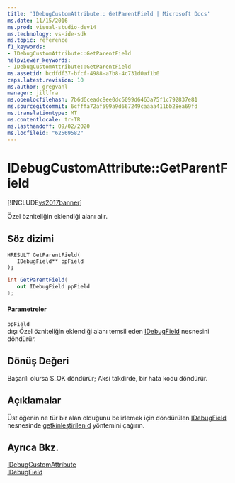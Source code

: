 ```yaml
---
title: 'IDebugCustomAttribute:: GetParentField | Microsoft Docs'
ms.date: 11/15/2016
ms.prod: visual-studio-dev14
ms.technology: vs-ide-sdk
ms.topic: reference
f1_keywords:
- IDebugCustomAttribute::GetParentField
helpviewer_keywords:
- IDebugCustomAttribute::GetParentField
ms.assetid: bcdfdf37-bfcf-4988-a7b8-4c731d0af1b0
caps.latest.revision: 10
ms.author: gregvanl
manager: jillfra
ms.openlocfilehash: 7b6d6ceadc8ee0dc6099d6463a75f1c792837e81
ms.sourcegitcommit: 6cfffa72af599a9d667249caaaa411bb28ea69fd
ms.translationtype: MT
ms.contentlocale: tr-TR
ms.lasthandoff: 09/02/2020
ms.locfileid: "62569582"
---
```

# <a name="idebugcustomattributegetparentfield"></a>IDebugCustomAttribute::GetParentField
[!INCLUDE[vs2017banner](../../../includes/vs2017banner.md)]

Özel özniteliğin eklendiği alanı alır.  
  
## <a name="syntax"></a>Söz dizimi  
  
```cpp#  
HRESULT GetParentField(   
   IDebugField** ppField  
);  
```  
  
```csharp  
int GetParentField(  
   out IDebugField ppField  
);  
```  
  
#### <a name="parameters"></a>Parametreler  
 `ppField`  
 dışı Özel özniteliğin eklendiği alanı temsil eden [IDebugField](../../../extensibility/debugger/reference/idebugfield.md) nesnesini döndürür.  
  
## <a name="return-value"></a>Dönüş Değeri  
 Başarılı olursa S_OK döndürür; Aksi takdirde, bir hata kodu döndürür.  
  
## <a name="remarks"></a>Açıklamalar  
 Üst öğenin ne tür bir alan olduğunu belirlemek için döndürülen [IDebugField](../../../extensibility/debugger/reference/idebugfield.md) nesnesinde [getkinleştirilen d](../../../extensibility/debugger/reference/idebugfield-getkind.md) yöntemini çağırın.  
  
## <a name="see-also"></a>Ayrıca Bkz.  
 [IDebugCustomAttribute](../../../extensibility/debugger/reference/idebugcustomattribute.md)   
 [IDebugField](../../../extensibility/debugger/reference/idebugfield.md)
